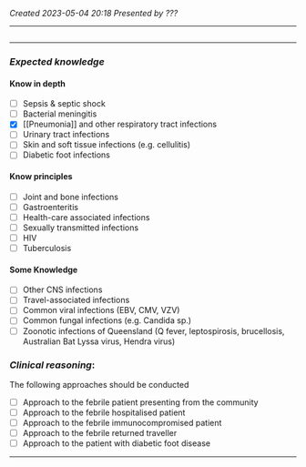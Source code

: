 *Created 2023-05-04 20:18*
*Presented by ???*

---
```toc
```
---

### *Expected knowledge*
#### Know in depth
- [ ] Sepsis & septic shock
- [ ] Bacterial meningitis
- [x] [[Pneumonia]] and other respiratory tract infections
- [ ] Urinary tract infections
- [ ] Skin and soft tissue infections (e.g. cellulitis)
- [ ] Diabetic foot infections

#### Know principles
- [ ] Joint and bone infections
- [ ] Gastroenteritis
- [ ] Health-care associated infections
- [ ] Sexually transmitted infections
- [ ] HIV
- [ ] Tuberculosis

#### Some Knowledge
- [ ] Other CNS infections
- [ ] Travel-associated infections
- [ ] Common viral infections (EBV, CMV, VZV)
- [ ] Common fungal infections (e.g. Candida sp.)
- [ ] Zoonotic infections of Queensland (Q fever, leptospirosis, brucellosis, Australian Bat Lyssa virus, Hendra virus)

### *Clinical reasoning*:
The following approaches should be conducted
- [ ] Approach to the febrile patient presenting from the community
- [ ] Approach to the febrile hospitalised patient
- [ ] Approach to the febrile immunocompromised patient
- [ ] Approach to the febrile returned traveller
- [ ] Approach to the patient with diabetic foot disease

---